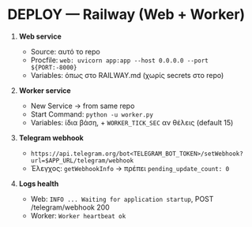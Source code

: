 # DEPLOY — Railway (Web + Worker)

1) **Web service**
   - Source: αυτό το repo
   - Procfile: `web: uvicorn app:app --host 0.0.0.0 --port ${PORT:-8000}`
   - Variables: όπως στο RAILWAY.md (χωρίς secrets στο repo)

2) **Worker service**
   - New Service → from same repo
   - Start Command: `python -u worker.py`
   - Variables: ίδια βάση, + `WORKER_TICK_SEC` αν θέλεις (default 15)

3) **Telegram webhook**
   - `https://api.telegram.org/bot<TELEGRAM_BOT_TOKEN>/setWebhook?url=$APP_URL/telegram/webhook`
   - Έλεγχος: `getWebhookInfo` → πρέπει `pending_update_count: 0`

4) **Logs health**
   - Web: `INFO ... Waiting for application startup`, POST /telegram/webhook 200
   - Worker: `Worker heartbeat ok`
